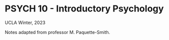 # PSYCH 10 - Introductory Psychology
UCLA Winter, 2023

Notes adapted from professor M. Paquette-Smith.
